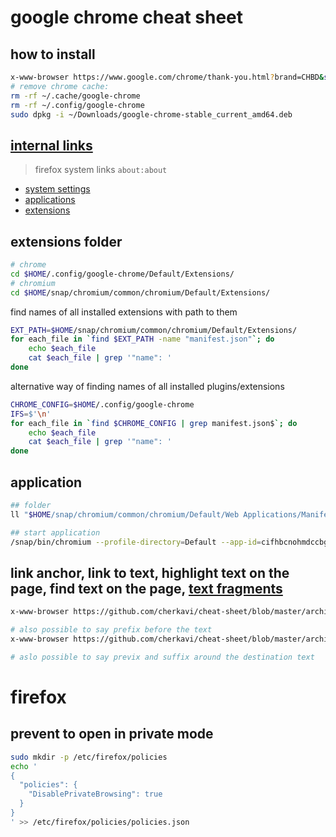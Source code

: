 # google chrome cheat sheet

## how to install 
```sh
x-www-browser https://www.google.com/chrome/thank-you.html?brand=CHBD&statcb=0&installdataindex=empty&defaultbrowser=0
# remove chrome cache: 
rm -rf ~/.cache/google-chrome
rm -rf ~/.config/google-chrome
sudo dpkg -i ~/Downloads/google-chrome-stable_current_amd64.deb
```

## [internal links](chrome://chrome-urls/)
> firefox system links `about:about`
* [system settings ](chrome://system/)  
* [applications](chrome://apps/)
* [extensions](chrome://extensions-internals/)

## extensions folder
```sh
# chrome
cd $HOME/.config/google-chrome/Default/Extensions/
# chromium
cd $HOME/snap/chromium/common/chromium/Default/Extensions/
```

find names of all installed extensions with path to them
```sh
EXT_PATH=$HOME/snap/chromium/common/chromium/Default/Extensions/
for each_file in `find $EXT_PATH -name "manifest.json"`; do
    echo $each_file
    cat $each_file | grep '"name": '
done
```

alternative way of finding names of all installed plugins/extensions
```sh
CHROME_CONFIG=$HOME/.config/google-chrome
IFS=$'\n'
for each_file in `find $CHROME_CONFIG | grep manifest.json$`; do
    echo $each_file
    cat $each_file | grep '"name": '
done
```
## application 
```sh
## folder
ll "$HOME/snap/chromium/common/chromium/Default/Web Applications/Manifest Resources/"

## start application
/snap/bin/chromium --profile-directory=Default --app-id=cifhbcnohmdccbgoicgdjpfamggdegmo
```

## link anchor, link to text, highlight text on the page, find text on the page, [text fragments](https://developer.mozilla.org/en-US/docs/Web/Text_fragments)
```sh
x-www-browser https://github.com/cherkavi/cheat-sheet/blob/master/architecture-cheat-sheet.md#:~:text=Architecture cheat sheet&text=Useful links

# also possible to say prefix before the text
x-www-browser https://github.com/cherkavi/cheat-sheet/blob/master/architecture-cheat-sheet.md#:~:text=Postponing,%20about

# aslo possible to say previx and suffix around the destination text

```

# firefox
## prevent to open in private mode
```sh
sudo mkdir -p /etc/firefox/policies
echo '
{
  "policies": {
    "DisablePrivateBrowsing": true
  }
}
' >> /etc/firefox/policies/policies.json
```
